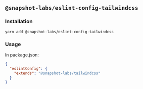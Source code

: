 ## `@snapshot-labs/eslint-config-tailwindcss`

### Installation

```shell
yarn add @snapshot-labs/eslint-config-tailwindcss
```

### Usage

In package.json:

```json
{
  "eslintConfig": {
    "extends": "@snapshot-labs/tailwindcss"
  }
}
```
